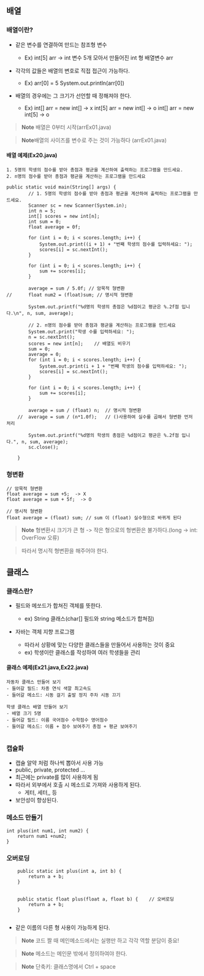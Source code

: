 ## 배열

### 배열이란?

- 같은 변수를 연결하여 만드는 참조형 변수
	- Ex) int[5] arr -> int 변수 5개 모아서 만들어진 int 형 배열변수 arr

- 각각의 값들은 배열의 변호로 직접 접근이 가능하다.
	- Ex) arr[0] = 5 System.out.println(arr[0])

- 배열의 경우에는 그 크기가 선언할 때 정해져야 한다.
	- Ex) int[] arr = new int[]	-> x
			 int[5] arr = new int[] -> o
			 int[] arr = new int[5] -> o
			 
> **Note** 배열은 0부터 시작(arrEx01.java)

> **Note**배열의 사이즈를 변수로 주는 것이 가능하다 (arrEx01.java)

#### 배열 예제(Ex20.java)

```
1. 5명의 학생의 점수를 받아 총점과 평균을 계산하여 출력하는 프로그램을 만드세요.
2. n명의 점수를 받아 총점과 평균을 계산하는 프로그램을 만드세요
```
```
public static void main(String[] args) {
		// 1. 5명의 학생의 점수를 받아 총점과 평균을 계산하여 출력하는 프로그램을 만드세요.
		Scanner sc = new Scanner(System.in);
		int n = 5;
		int[] scores = new int[n];
		int sum = 0;
		float average = 0f;

		for (int i = 0; i < scores.length; i++) {
			System.out.print((i + 1) + "번째 학생의 점수를 입력하세요: ");
			scores[i] = sc.nextInt();
		}

		for (int i = 0; i < scores.length; i++) {
			sum += scores[i];
		}

		average = sum / 5.0f; // 암묵적 형변환
//		float num2 = (float)sum; // 명시적 형변환

		System.out.printf("%d명의 학생의 총점은 %d점이고 평균은 %.2f점 입니다.\n", n, sum, average);
		
		// 2. n명의 점수를 받아 총점과 평균을 계산하는 프로그램을 만드세요
		System.out.print("학생 수를 입력하세요: ");
		n = sc.nextInt();
		scores = new int[n];	// 배열도 비우기
		sum = 0;				
		average = 0;
		for (int i = 0; i < scores.length; i++) {
			System.out.print(i + 1 + "번째 학생의 점수를 입력하세요: ");
			scores[i] = sc.nextInt();
		}

		for (int i = 0; i < scores.length; i++) {
			sum += scores[i];
		}

		average = sum / (float) n;	// 명시적 형변환
	//	average = sum / (n*1.0f);	// ()사용하여 실수를 곱해서 형변환 먼저 처리
	
		System.out.printf("%d명의 학생의 총점은 %d점이고 평균은 %.2f점 입니다.", n, sum, average);
		sc.close();

	}
```

### 형변환
```
// 암묵적 형변환
float average = sum +5;  -> X
float average = sum + 5f;  -> O

// 명시적 형변환
float average = (float) sum; // sum 이 (float) 실수형으로 바뀌게 된다
```
>**Note** 형변환시 크기가 큰 형 -> 작은 형으로의 형변환은 불가하다.(long -> int: OverFlow 오류)

> 따라서 명시적 형변환을 해주어야 한다.


## 클래스

### 클래스란?

- 필드와 메쏘드가 합쳐진 객체를 뜻한다.
	- ex) String 클래스(char[] 필드와 string 메소드가 합쳐짐)

- 자바는 객체 지향 프로그램
	- 따라서 상황에 맞는 다양한 클래스들을 만들어서 사용하는 것이 중요
	- ex) 학생이란 클래스를 작성하여 여러 학생들을 관리

#### 클래스 예제(Ex21.java,Ex22.java)
```
자동차 클래스 만들어 보기 
- 들어갈 필드: 차종 연식 색깔 최고속도 
- 들어갈 메소드: 시동 걸기 출발 정지 주차 시동 끄기 

학생 클래스 배열 만들어 보기
- 배열 크기 5명 
- 들어갈 필드: 이름 국어점수 수학점수 영어점수
- 들어갈 메소드: 이름 + 점수 보여주기 총점 + 평균 보여주기
```
```

```

### 캡슐화

- 캡슐 알약 처럼 하나씩 뽑아서 사용 가능
- public, private, protected ...
- 최근에는 private를 많이 사용하게 됨
- 따라서 외부에서 호출 시 메소드로 가져와 사용하게 된다.
	- 게터, 세터,, 등
- 보안성이 향상된다.

### 메소드 만들기
```
int plus(int num1, int num2) {
	return num1 +num2;
}
```
### 오버로딩
```
	public static int plus(int a, int b) {
		return a + b;
	}


	public static float plus(float a, float b) {	// 오버로딩
		return a + b;
	}
	
```
- 같은 이름의 다른 형 사용이 가능하게 된다.

>**Note** 코드 짤 때 메인메소드에서는 실행만 하고 각각 역할 분담이 중요!

>**Note** 메소드는 메인문 밖에서 정의하여야 한다.

>**Note** 단축키: 클래스명에서 Ctrl + space 


<!--stackedit_data:
eyJoaXN0b3J5IjpbMTkyNTgyNDI4MSwtMTkyMjM5MjQwNSwtMT
ExODk2MzAwMSwtMTUyNzgwNDEwOCwxNzc2MjM1MDk2LDExMTc3
OTM5MywtMTkxMzQ2NDk1NiwtMjAzNDIwMTAwMiw0Nzk0MTY3Nz
EsLTEzMDg3MTMxNjQsMTQwNjI2NTEyNSwxNDY1MjAxNzcsLTM3
NDQwOTMwLC0xNDIwMDc3MDQ4XX0=
-->